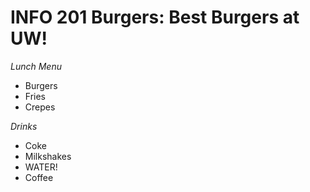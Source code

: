 # INFO 201 Burgers: Best Burgers at UW!

*Lunch Menu*

- Burgers
- Fries
- Crepes

*Drinks*

- Coke
- Milkshakes
- WATER!
- Coffee